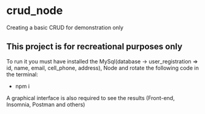# crud_node
Creating a basic CRUD for demonstration only

## This project is for recreational purposes only

To run it you must have installed the MySql(database -> user_registration => id, name, email, cell_phone, address), Node and rotate the following code in the terminal:
- npm i

A graphical interface is also required to see the results (Front-end, Insomnia, Postman and others)
